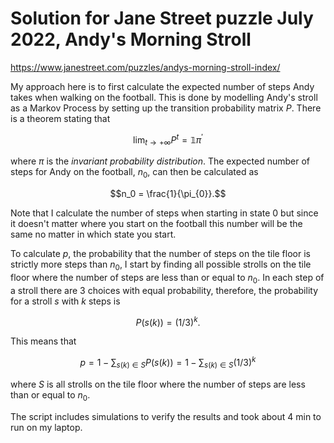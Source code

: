 # Solution for Jane Street puzzle July 2022, Andy's Morning Stroll

https://www.janestreet.com/puzzles/andys-morning-stroll-index/

My approach here is to first calculate the expected number of steps Andy takes when walking on the football. This is done by modelling Andy's stroll as a Markov Process by setting up the transition probability matrix $P$. There is a theorem stating that

$$\lim _{t \rightarrow + \infty} P^{t} = \mathbb{1} \pi^{\prime}$$

where $\pi$ is the *invariant probability distribution*. The expected number of steps for Andy on the football, $n_0$, can then be calculated as

$$n_0 = \frac{1}{\pi_{0}}.$$

Note that I calculate the number of steps when starting in state 0 but since it doesn't matter where you start on the football this number will be the same no matter in which state you start.

To calculate $p$, the probability that the number of steps on the tile floor is strictly more steps than $n_0$, I start by finding all possible strolls on the tile floor where the number of steps are less than or equal to $n_0$. In each step of a stroll there are 3 choices with equal probability, therefore, the probability for a stroll $s$ with $k$ steps is

$$P(s(k)) = (1/3)^k.$$

This means that

$$p = 1 - \sum_{s(k) \in S}P(s(k)) = 1 - \sum_{s(k) \in S}(1/3)^k$$

where $S$ is all strolls on the tile floor where the number of steps are less than or equal to $n_0$.

The script includes simulations to verify the results and took about 4 min to run on my laptop.
